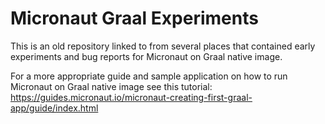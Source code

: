 # Micronaut Graal Experiments

This is an old repository linked to from several places that contained early experiments and bug reports for Micronaut on Graal native image.

For a more appropriate guide and sample application on how to run Micronaut on Graal native image see this tutorial: https://guides.micronaut.io/micronaut-creating-first-graal-app/guide/index.html
